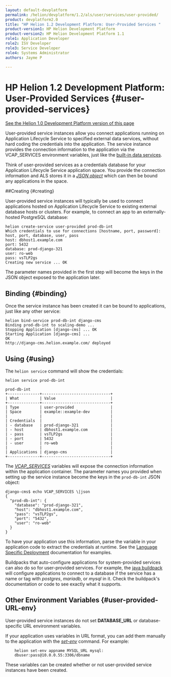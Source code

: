 ```yaml
---
layout: default-devplatform
permalink: /helion/devplatform/1.2/als/user/services/user-provided/
product: devplatform2.0
title: "HP Helion 1.2 Development Platform: User-Provided Services "
product-version1: HP Helion Development Platform
product-version2: HP Helion Development Platform 1.1
role1: Application Developer 
role2: ISV Developer
role3: Service Developer
role4: Systems Administrator
authors: Jayme P

---
```

<!--UNDER REVISION-->

# HP Helion 1.2 Development Platform: User-Provided Services {#user-provided-services}
[See the Helion 1.0 Development Platform version of this page](/als/v1/user/services/user-provided/)

User-provided service instances allow you connect applications running
on Application Lifecycle Service to specified external data services, without hard coding the
credentials into the application. The service instance provides the
connection information to the application via the VCAP\_SERVICES environment variables, just like the [built-in data services](/helion/devplatform/1.2/als/user/services/data-services/#data-services).

Think of user-provided services as a credentials database for your Application Lifecycle Service application space. You provide the connection information and ALS stores it in a [*JSON object*](#using) which can then be bound any applications in the space.

##Creating {#creating}

User-provided service instances will typically be used to connect
applications hosted on Application Lifecycle Service to existing external database hosts or clusters. For example, to connect an app to an externally-hosted PostgreSQL database:

    helion create-service user-provided prod-db-int
    Which credentials to use for connections [hostname, port, password]: host, port, database, user, pass
    host: dbhost1.example.com
    port: 5432
    database: prod-django-321
    user: ro-web
    pass: vsTLP2gs
    Creating new service ... OK

The parameter names provided in the first step will become the keys in
the JSON object exposed to the application later.


## Binding {#binding}

Once the service instance has been created it can be bound to
applications, just like any other service:

    helion bind-service prod-db-int django-cms
    Binding prod-db-int to scaling-demo ...
    Stopping Application [django-cms] ... OK
    Starting Application [django-cms] ...
    OK
    http://django-cms.helion.example.com/ deployed

## Using {#using}

The `helion service` command will show the
credentials:

    helion service prod-db-int

    prod-db-int
    +--------------+------------------------------+
    | What         | Value                        |
    +--------------+------------------------------+
    | Type         | user-provided                |
    | Space        | example::example-dev         |
    |              |                              |
    | Credentials  |                              |
    | - database   | prod-django-321              |
    | - host       | dbhost1.example.com          |
    | - pass       | vsTLP2gs                     |
    | - port       | 5432                         |
    | - user       | ro-web                       |
    |              |                              |
    | Applications | django-cms                   |
    +--------------+------------------------------+

The [*VCAP\_SERVICES*](/helion/devplatform/1.2/als/user/services/data-services/#database-services-vcap-services)
variables will expose the connection information within the application
container. The parameter names you provided when setting up the service
instance become the keys in the `prod-db-int` JSON
object:

    django-cms$ echo VCAP_SERVICES \|json
    {
      "prod-db-int": {
        "database": "prod-django-321",
        "host": "dbhost1.example.com",
        "pass": "vsTLP2gs",
        "port": "5432",
        "user": "ro-web"
      }
    }

To have your application use this information, parse the variable in your application code to extract the credentials at runtime. See the [Language Specific Deployment](/helion/devplatform/1.2/als/user/deploy/#language-specific-deployment) documentation for examples.

Buildpacks that auto-configure applications for system-provided services can also do so for user-provided services. For example, the [java buildpack](https://github.com/cloudfoundry/java-buildpack) will configure applications to connect to a database if the service has a name or tag with *postgres*, *mariadb*, or *mysql* in it. Check the buildpack's documentation or code to see exactly what it supports. 

## Other Environment Variables {#user-provided-URL-env} 

User-provided service instances do not set **DATABASE_URL** or 
database-specific URL environment variables. 
 
If your application uses variables in URL format, you can add them manually to the application with the [*set-env*](/helion/devplatform/1.2/als/user/reference/client-ref/management/#command-set-env) command. For example: 
 
		helion set-env appname MYSQL_URL mysql:
		dbuser:pass@10.0.0.55:3306/dbname 
 
These variables can be created whether or not user-provided service instances have been created. 
